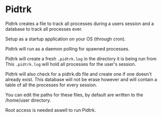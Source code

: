 Pidtrk
======

Pidtrk creates a file to track all processes during a users session and a 
database to track all processes ever.

Setup as a startup application on your OS (through cron).  

Pidtrk will run as a daemon polling for spawned processes.

Pidtrk will create a fresh `.pidtrk.log` in the directory it is being run from 
This `.pidtrk.log` will hold all processes for the user's session.  

Pidtrk will also check for a pidtrk.db file and create one if one doesn't 
already exist. This database will not be erase however and will contain a table 
of all the processes for every session.

You can edit the paths for these files, by default are written to the /home/user 
directory.

Root access is needed aswell to run Pidtrk. 
